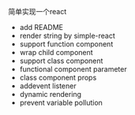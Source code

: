 简单实现一个react
* add README
* render string by simple-react
* support function component
* wrap child component
* support class component
* functional component parameter
* class component props
* addevent listener
* dynamic rendering
* prevent variable pollution